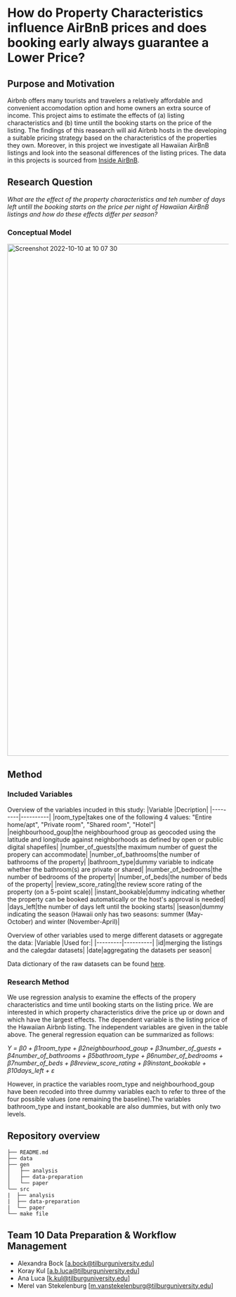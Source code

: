 # How do Property Characteristics influence AirBnB prices and does booking early always guarantee a Lower Price?

## Purpose and Motivation
Airbnb offers many tourists and travelers a relatively affordable and convenient accomodation option and home owners an extra source of income. This project aims to estimate the effects of (a) listing characteristics  and (b) time untill the booking starts on the price of the listing. The findings of this reasearch will aid Airbnb hosts in the developing a suitable pricing strategy based on the characteristics of the properties they own. Moreover, in this project we investigate all Hawaiian AirBnB listings and look into the seasonal differences of the listing prices. The data in this projects is sourced from [Inside AirBnB](http://insideairbnb.com/).

## Research Question
_What are the effect of the property characteristics and teh number of days left untill the booking starts on the price per night of Hawaiian AirBnB listings and how do these effects differ per season?_

### Conceptual Model
<img width="1166" alt="Screenshot 2022-10-10 at 10 07 30" src="https://user-images.githubusercontent.com/96148213/194823008-aadf81e7-bbb5-4695-a345-cffaa20b0b0c.png">

## Method
### Included Variables

Overview of the variables incuded in this study:
|Variable |Decription|
|---------|----------|
|room_type|takes one of the following 4 values: "Entire home/apt", "Private room", "Shared room", "Hotel"|
|neighbourhood_goup|the neighbourhood group as geocoded using the latitude and longitude against neighborhoods as defined by open or public digital shapefiles|
|number_of_guests|the maximum number of guest the propery can accommodate|
|number_of_bathrooms|the number of bathrooms of the property|
|bathroom_type|dummy variable to indicate whether the bathroom(s) are private or shared|
|number_of_bedrooms|the number of bedrooms of the property|
|number_of_beds|the number of beds of the property|
|review_score_rating|the review score rating of the property (on a 5-point scale)|
|instant_bookable|dummy indicating whether the property can be booked automatically or the host's approval is needed|
|days_left|the number of days left until the booking starts|
|season|dummy indicating the season (Hawaii only has two seasons: summer (May-October) and winter (November-April)|

Overview of other variables used to merge different datasets or aggregate the data:
|Variable |Used for:|
|---------|----------|
|id|merging the listings and the calegdar datasets|
|date|aggregating the datasets per season|

Data dictionary of the raw datasets can be found [here](https://docs.google.com/spreadsheets/d/1iWCNJcSutYqpULSQHlNyGInUvHg2BoUGoNRIGa6Szc4/edit#gid=1322284596).

### Research Method
We use regression analysis to examine the effects of the propery characteristics and time until booking starts on the listing price. We are interested in which property characteristics drive the price up or down and which have the largest effects. The dependent variable is the listing price of the Hawaiian Airbnb listing. The independent variables are given in the table above. The general regression equation can be summarized as follows:

_Y = β0 + β1room_type + β2neighbourhood_goup + β3number_of_guests + β4number_of_bathrooms + β5bathroom_type + β6number_of_bedrooms + β7number_of_beds + β8review_score_rating + β9instant_bookable + β10days_left + ε_

However, in practice the variables room_type and neighbourhood_goup have been recoded into three dummy variables each to refer to three of the four possible values (one remaining the baseline).The variables bathroom_type and instant_bookable are also dummies, but with only two levels. 

## Repository overview 
```
├── README.md
├── data
├── gen
│   ├── analysis
│   ├── data-preparation
│   └── paper
└── src
|  ├── analysis
|  ├── data-preparation
|  └── paper
└── make file
```
## Team 10 Data Preparation & Workflow Management
- Alexandra Bock [a.bock@tilburguniversity.edu]
- Koray Kul [a.b.luca@tilburguniversity.edu]
- Ana Luca [k.kul@tilburguniversity.edu]
- Merel van Stekelenburg [m.vanstekelenburg@tilburguniversity.edu]
